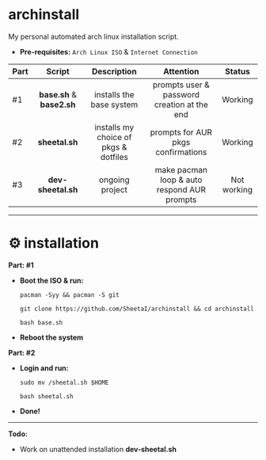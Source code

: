 # archinstall
My personal automated arch linux installation script.

 - **Pre-requisites:**
`Arch Linux ISO` & `Internet Connection`

| Part | Script | Description | Attention | Status | 
:-- | :--: | :--: | :--: | :--: |
#1 | **base.sh** & **base2.sh** | installs the base system | prompts user & password creation at the end | Working |
#2 | **sheetal.sh** | installs my choice of pkgs & dotfiles | prompts for AUR pkgs confirmations | Working |
#3 | **dev-sheetal.sh** | ongoing project | make pacman loop & auto respond AUR prompts | Not working|
 ---
# ⚙️ installation
**Part: #1**
 - **Boot the ISO & run:**

    `pacman -Syy && pacman -S git`

    `git clone https://github.com/SheetaI/archinstall && cd archinstall`
    
    `bash base.sh`
    
  - **Reboot the system**  
    
**Part: #2**

 - **Login and run:**
 
   `sudo mv /sheetal.sh $HOME`
   
   `bash sheetal.sh`
    
 - **Done!**
 
 ---
 **Todo:**
- Work on unattended installation **dev-sheetal.sh**
